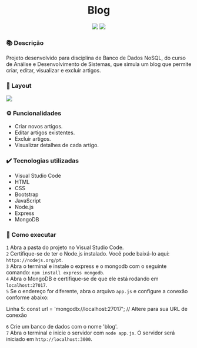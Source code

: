 <h1 align="center">Blog</h1>
<p align="center">
  <img src="https://img.shields.io/badge/STATUS-CONCLUIDO-green?style=plastic">
  <img src="https://img.shields.io/github/stars/deboradrf?style=social">
</p>

### 📚 Descrição
Projeto desenvolvido para disciplina de Banco de Dados NoSQL, do curso de Análise e Desenvolvimento de Sistemas, que simula um blog que permite criar, editar, visualizar e excluir artigos.

### 🎨 Layout
<img src="https://github.com/user-attachments/assets/ed865986-cef4-4996-b6ad-15d54e9a930e">

### ⚙️ Funcionalidades
- Criar novos artigos. <br>
- Editar artigos existentes. <br>
- Excluir artigos. <br>
- Visualizar detalhes de cada artigo. <br>

### ✔️ Tecnologias utilizadas
- Visual Studio Code
- HTML
- CSS
- Bootstrap
- JavaScript
- Node.js
- Express
- MongoDB

### 📁 Como executar
`1` Abra a pasta do projeto no Visual Studio Code. <br>
`2` Certifique-se de ter o Node.js instalado. Você pode baixá-lo aqui: `https://nodejs.org/pt`. <br>
`3` Abra o terminal e instale o express e o mongodb com o seguinte comando: `npm install express mongodb`. <br>
`4` Abra o MongoDB e certifique-se de que ele está rodando em `localhost:27017`. <br>
`5` Se o endereço for diferente, abra o arquivo `app.js` e configure a conexão conforme abaixo: 

Linha 5:
const url = 'mongodb://localhost:27017'; // Altere para sua URL de conexão

``6`` Crie um banco de dados com o nome 'blog'.  <br>
``7`` Abra o terminal e inicie o servidor com `node app.js`. O servidor será iniciado em `http://localhost:3000`.  <br>
